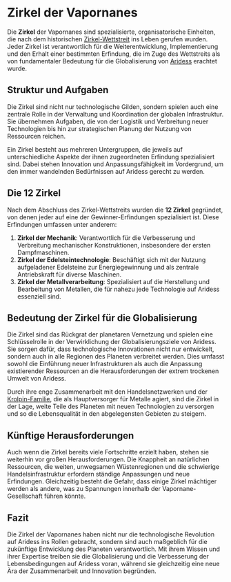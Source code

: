 # Zirkel der Vapornanes

Die **Zirkel** der Vapornanes sind spezialisierte, organisatorische Einheiten, die nach dem historischen [Zirkel-Wettstreit](../Zirkel-Wettstreit/index.md) ins Leben gerufen wurden. Jeder Zirkel ist verantwortlich für die Weiterentwicklung, Implementierung und den Erhalt einer bestimmten Erfindung, die im Zuge des Wettstreits als von fundamentaler Bedeutung für die Globalisierung von [Aridess](../../Himmelskoerper_/Aridess/index.md) erachtet wurde.

## Struktur und Aufgaben

Die Zirkel sind nicht nur technologische Gilden, sondern spielen auch eine zentrale Rolle in der Verwaltung und Koordination der globalen Infrastruktur. Sie übernehmen Aufgaben, die von der Logistik und Verbreitung neuer Technologien bis hin zur strategischen Planung der Nutzung von Ressourcen reichen.

Ein Zirkel besteht aus mehreren Untergruppen, die jeweils auf unterschiedliche Aspekte der ihnen zugeordneten Erfindung spezialisiert sind. Dabei stehen Innovation und Anpassungsfähigkeit im Vordergrund, um den immer wandelnden Bedürfnissen auf Aridess gerecht zu werden.

<!-- TODO: Detailliertere Beschreibung der inneren Organisation eines Zirkels einfügen. -->

## Die 12 Zirkel

Nach dem Abschluss des Zirkel-Wettstreits wurden die **12 Zirkel** gegründet, von denen jeder auf eine der Gewinner-Erfindungen spezialisiert ist. Diese Erfindungen umfassen unter anderem:

1. **Zirkel der Mechanik**: Verantwortlich für die Verbesserung und Verbreitung mechanischer Konstruktionen, insbesondere der ersten Dampfmaschinen.
2. **Zirkel der Edelsteintechnologie**: Beschäftigt sich mit der Nutzung aufgeladener Edelsteine zur Energiegewinnung und als zentrale Antriebskraft für diverse Maschinen.
3. **Zirkel der Metallverarbeitung**: Spezialisiert auf die Herstellung und Bearbeitung von Metallen, die für nahezu jede Technologie auf Aridess essenziell sind.

<!-- TODO: Aufzählung der verbleibenden Zirkel ergänzen. -->

## Bedeutung der Zirkel für die Globalisierung

Die Zirkel sind das Rückgrat der planetaren Vernetzung und spielen eine Schlüsselrolle in der Verwirklichung der Globalisierungsziele von Aridess. Sie sorgen dafür, dass technologische Innovationen nicht nur entwickelt, sondern auch in alle Regionen des Planeten verbreitet werden. Dies umfasst sowohl die Einführung neuer Infrastrukturen als auch die Anpassung existierender Ressourcen an die Herausforderungen der extrem trockenen Umwelt von Aridess.

Durch ihre enge Zusammenarbeit mit den Handelsnetzwerken und der [Krolpin-Familie](../../Volk_/Vapornane/Politik/Familie_/Krolpin_Zirkelgruender/index.md), die als Hauptversorger für Metalle agiert, sind die Zirkel in der Lage, weite Teile des Planeten mit neuen Technologien zu versorgen und so die Lebensqualität in den abgelegensten Gebieten zu steigern.

<!-- TODO: Auswirkungen der Zirkel auf die kulturelle und politische Landschaft von Aridess näher beleuchten. -->

## Künftige Herausforderungen

Auch wenn die Zirkel bereits viele Fortschritte erzielt haben, stehen sie weiterhin vor großen Herausforderungen. Die Knappheit an natürlichen Ressourcen, die weiten, unwegsamen Wüstenregionen und die schwierige Handelsinfrastruktur erfordern ständige Anpassungen und neue Erfindungen. Gleichzeitig besteht die Gefahr, dass einige Zirkel mächtiger werden als andere, was zu Spannungen innerhalb der Vapornane-Gesellschaft führen könnte.

<!-- TODO: Konfliktpotenzial und Machtverhältnisse zwischen den Zirkeln genauer erläutern. -->

## Fazit

Die Zirkel der Vapornanes haben nicht nur die technologische Revolution auf Aridess ins Rollen gebracht, sondern sind auch maßgeblich für die zukünftige Entwicklung des Planeten verantwortlich. Mit ihrem Wissen und ihrer Expertise treiben sie die Globalisierung und die Verbesserung der Lebensbedingungen auf Aridess voran, während sie gleichzeitig eine neue Ära der Zusammenarbeit und Innovation begründen.

<!-- TODO: Weitere Details zu den Beziehungen zwischen Zirkeln und externen Fraktionen auf Aridess ergänzen. -->
